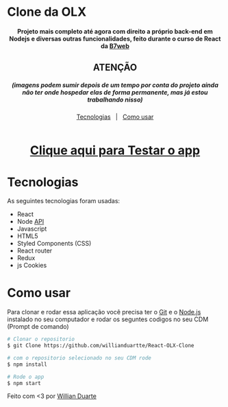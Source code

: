 # Clone da OLX

<h4 align='center'>Projeto mais completo até agora com direito a próprio back-end em Nodejs e diversas outras funcionalidades, feito durante o curso de React da <a href="https://b7web.com.br/fullstack/?ref=I24108426I&gclid=CjwKCAjw7cGUBhA9EiwArBAvog9V2u1XVk1CgL7W_bHZl67ys9p6bTy_bw-kusqWhM6TWdrs7HrMuBoCVkkQAvD_BwE" target="_blank" >B7web</a></h4>
<h2 align='center'>ATENÇÃO</h2>
<h5 align='center'>(imagens podem sumir depois de um tempo por conta do projeto ainda não ter onde hospedar elas de forma permanente, mas já estou trabalhando nisso)</h5>

<p align='center'>
    <a href="#tecnologias">Tecnologias</a>&nbsp;&nbsp;&nbsp;|&nbsp;&nbsp;
    <a href="#como-usar">Como usar</a>
</p>

<img src="">

<h1 align='center'>
    <a href="https://react-clone-da-olx.vercel.app/">Clique aqui para Testar o app</a>
</h1>

# Tecnologias

As seguintes tecnologias foram usadas:

- React
- Node [API](https://github.com/willianduartte/Node-olx-api)
- Javascript
- HTML5
- Styled Components (CSS)
- React router
- Redux
- js Cookies

# Como usar

Para clonar e rodar essa aplicação você precisa ter o [Git](https://git-scm.com/) e o [Node.js](https://nodejs.org/en/) instalado no seu computador e rodar os seguntes codigos no seu CDM (Prompt de comando)

```bash
# Clonar o repositorio
$ git Clone https://github.com/willianduartte/React-OLX-Clone

# com o repositorio selecionado no seu CDM rode
$ npm install

# Rode o app
$ npm start
```

Feito com <3 por [Willian Duarte](https://www.linkedin.com/in/willian-duarte-de-souza-4321a6230/)
